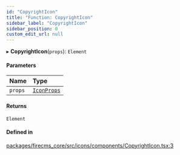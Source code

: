 ```yaml
---
id: "CopyrightIcon"
title: "Function: CopyrightIcon"
sidebar_label: "CopyrightIcon"
sidebar_position: 0
custom_edit_url: null
---
```


▸ **CopyrightIcon**(`props`): `Element`

#### Parameters

| Name | Type |
| :------ | :------ |
| `props` | [`IconProps`](../types/IconProps.md) |

#### Returns

`Element`

#### Defined in

[packages/firecms_core/src/icons/components/CopyrightIcon.tsx:3](https://github.com/FireCMSco/firecms/blob/d45f3739/packages/firecms_core/src/icons/components/CopyrightIcon.tsx#L3)
